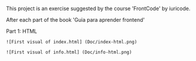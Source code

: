 This project is an exercise suggested by the course 'FrontCode' by iuricode.

After each part of the book 'Guia para aprender frontend'

Part 1: HTML

    ![First visual of index.html] (Doc/index-html.png)

    ![First visual of info.html] (Doc/info-html.png)
